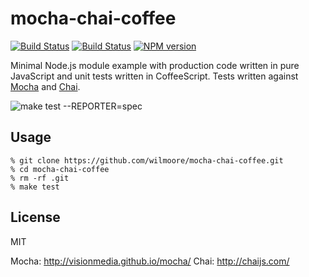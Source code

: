 # mocha-chai-coffee

[![Build
Status](https://travis-ci.org/wilmoore/stbstatus.png?branch=master)](https://travis-ci.org/wilmoore/stbstatus)
[![Build
Status](https://david-dm.org/wilmoore/mocha-chai-coffee.png)](https://david-dm.org/wilmoore/mocha-chai-coffee)
[![NPM
version](https://badge.fury.io/js/mocha-chai-coffee.png)](http://badge.fury.io/js/mocha-chai-coffee)

Minimal Node.js module example with production code written in pure JavaScript and unit tests written in CoffeeScript. Tests written against [Mocha]() and [Chai]().

![make test --REPORTER=spec](https://dsz91cxz97a03.cloudfront.net/dRKwnU1nV2-1200x1200.png)

## Usage

```
% git clone https://github.com/wilmoore/mocha-chai-coffee.git
% cd mocha-chai-coffee
% rm -rf .git
% make test
```

## License
MIT


Mocha: http://visionmedia.github.io/mocha/
Chai: http://chaijs.com/
